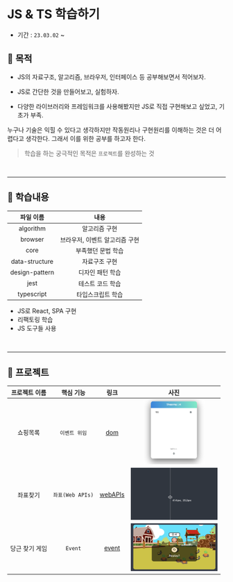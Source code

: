 # JS & TS 학습하기

- 기간 : `23.03.02` ~

## 🚀 목적

- JS의 자료구조, 알고리즘, 브라우저, 인터페이스 등 공부해보면서 적어보자.

- JS로 간단한 것을 만들어보고, 실험하자.

- 다양한 라이브러리와 프레임워크를 사용해봤지만 JS로 직접 구현해보고 싶었고, 기초가 부족.

누구나 기술은 익힐 수 있다고 생각하지만 작동원리나 구현원리를 이해하는 것은 더 어렵다고 생각한다. 그래서 이를 위한 공부를 하고자 한다.

> 학습을 하는 궁극적인 목적은 `프로젝트`를 완성하는 것

<br>

---

## 🎯 학습내용

|   파일 이름    |              내용              |
| :------------: | :----------------------------: |
|   algorithm    |         알고리즘 구현          |
|    browser     | 브라우저, 이벤트 알고리즘 구현 |
|      core      |       부족했던 문법 학습       |
| data-structure |         자료구조 구현          |
| design-pattern |        디자인 패턴 학습        |
|      jest      |        테스트 코드 학습        |
|   typescript   |       타입스크립트 학습        |

- JS로 React, SPA 구현
- 리팩토링 학습
- JS 도구들 사용

<br>

---

## 📌 프로젝트

| 프로젝트 이름  |    핵심 기능     |              링크              |                                  사진                                  |
| :------------: | :--------------: | :----------------------------: | :--------------------------------------------------------------------: |
|    쇼핑목록    |  `이벤트 위임`   |   [dom](./brower/dom/실습/)    | <img src="./assets/1.event_delegation.png" width="140" height="150" /> |
|    좌표찾기    | `좌표(Web APIs)` |  [webAPIs](./brower/webAPIs/)  |    <img src="./assets/2.coordinate.png" width="200" height="120" />    |
| 당근 찾기 게임 |     `Event`      | [event](./brower/event/실습2/) |      <img src="./assets/3.event.png" width="200" height="110" />       |
